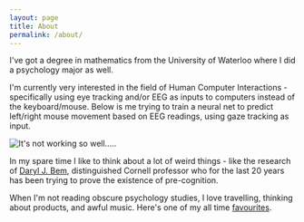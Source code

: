 ```yaml
---
layout: page
title: About
permalink: /about/
---
```

  I've got a degree in mathematics from the University of Waterloo where I did a psychology major as well. 
  
  I'm currently very interested in the field of Human Computer Interactions - specifically using eye tracking and/or EEG as inputs to computers instead of the keyboard/mouse. Below is me trying to train a neural net to predict left/right mouse movement based on EEG readings, using gaze tracking as input.
  
<img src="/arnehuang/arnehuang.github.io/raw/master/_includes/gaze+eeg.gif" alt="It's not working so well....." style="max-width:100%;">
  
  In my spare time I like to think about a lot of weird things - like the research of <a href="http://www.dbem.ws/FeelingFuture.pdf">Daryl J. Bem</a>, distinguished Cornell professor who for the last 20 years has been trying to prove the existence of pre-cognition.
  
  When I'm not reading obscure psychology studies, I love travelling, thinking about products, and awful music. Here's one of my all time <a href=" https://www.youtube.com/watch?v=iq_d8VSM0nw">favourites</a>. 
  
